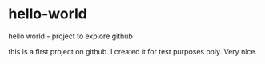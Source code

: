 # hello-world
hello world - project to explore github

this is a first project on github. I created it for test purposes only.
Very nice.

